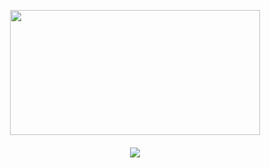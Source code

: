 <p align="center">
<img src="https://i.pinimg.com/736x/85/16/e4/8516e49c32227a8ba3e0459bfbb6453e.jpg" 
     width="400" 
     height="200" />

<h4 align="center">

![](https://komarev.com/ghpvc/?username=fujoshis&color=2e2e28&label=ㅤstalkersㅤ)
</h4> 
